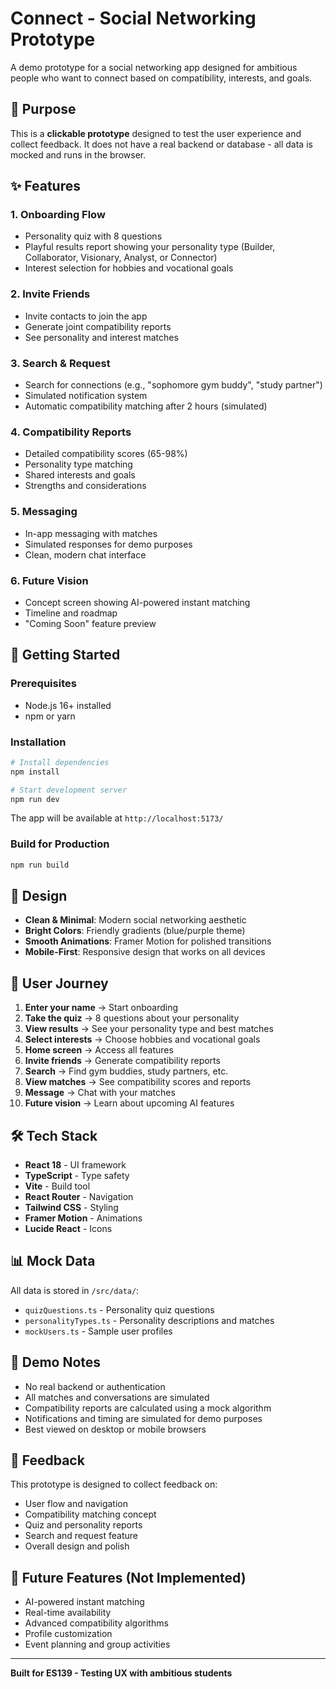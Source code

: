 # Connect - Social Networking Prototype

A demo prototype for a social networking app designed for ambitious people who want to connect based on compatibility, interests, and goals.

## 🎯 Purpose

This is a **clickable prototype** designed to test the user experience and collect feedback. It does not have a real backend or database - all data is mocked and runs in the browser.

## ✨ Features

### 1. **Onboarding Flow**
- Personality quiz with 8 questions
- Playful results report showing your personality type (Builder, Collaborator, Visionary, Analyst, or Connector)
- Interest selection for hobbies and vocational goals

### 2. **Invite Friends**
- Invite contacts to join the app
- Generate joint compatibility reports
- See personality and interest matches

### 3. **Search & Request**
- Search for connections (e.g., "sophomore gym buddy", "study partner")
- Simulated notification system
- Automatic compatibility matching after 2 hours (simulated)

### 4. **Compatibility Reports**
- Detailed compatibility scores (65-98%)
- Personality type matching
- Shared interests and goals
- Strengths and considerations

### 5. **Messaging**
- In-app messaging with matches
- Simulated responses for demo purposes
- Clean, modern chat interface

### 6. **Future Vision**
- Concept screen showing AI-powered instant matching
- Timeline and roadmap
- "Coming Soon" feature preview

## 🚀 Getting Started

### Prerequisites
- Node.js 16+ installed
- npm or yarn

### Installation

```bash
# Install dependencies
npm install

# Start development server
npm run dev
```

The app will be available at `http://localhost:5173/`

### Build for Production

```bash
npm run build
```

## 🎨 Design

- **Clean & Minimal**: Modern social networking aesthetic
- **Bright Colors**: Friendly gradients (blue/purple theme)
- **Smooth Animations**: Framer Motion for polished transitions
- **Mobile-First**: Responsive design that works on all devices

## 📱 User Journey

1. **Enter your name** → Start onboarding
2. **Take the quiz** → 8 questions about your personality
3. **View results** → See your personality type and best matches
4. **Select interests** → Choose hobbies and vocational goals
5. **Home screen** → Access all features
6. **Invite friends** → Generate compatibility reports
7. **Search** → Find gym buddies, study partners, etc.
8. **View matches** → See compatibility scores and reports
9. **Message** → Chat with your matches
10. **Future vision** → Learn about upcoming AI features

## 🛠️ Tech Stack

- **React 18** - UI framework
- **TypeScript** - Type safety
- **Vite** - Build tool
- **React Router** - Navigation
- **Tailwind CSS** - Styling
- **Framer Motion** - Animations
- **Lucide React** - Icons

## 📊 Mock Data

All data is stored in `/src/data/`:
- `quizQuestions.ts` - Personality quiz questions
- `personalityTypes.ts` - Personality descriptions and matches
- `mockUsers.ts` - Sample user profiles

## 🎯 Demo Notes

- No real backend or authentication
- All matches and conversations are simulated
- Compatibility reports are calculated using a mock algorithm
- Notifications and timing are simulated for demo purposes
- Best viewed on desktop or mobile browsers

## 📝 Feedback

This prototype is designed to collect feedback on:
- User flow and navigation
- Compatibility matching concept
- Quiz and personality reports
- Search and request feature
- Overall design and polish

## 🔮 Future Features (Not Implemented)

- AI-powered instant matching
- Real-time availability
- Advanced compatibility algorithms
- Profile customization
- Event planning and group activities

---

**Built for ES139 - Testing UX with ambitious students**